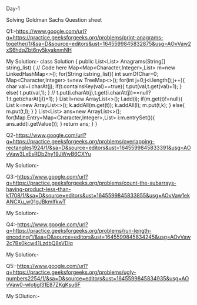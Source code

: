 Day-1

Solving Goldman Sachs Question sheet

Q1:-https://www.google.com/url?q=https://practice.geeksforgeeks.org/problems/print-anagrams-together/1/&sa=D&source=editors&ust=1645599845832875&usg=AOvVaw2xS6hdqZbt6ny5kyaknmNH

My Solution:-
class Solution {
    public List<List<String>> Anagrams(String[] string_list) {
        // Code here
        Map<Map<Character,Integer>,List<String>> m=new LinkedHashMap<>();
        for(String i:string_list){
            int sumOfChar=0;
            Map<Character,Integer> t=new TreeMap<>();
            for(int j=0;j<i.length();j++){
                char val=i.charAt(j);
                if(t.containsKey(val)==true){
                    t.put(val,t.get(val)+1);
                }
                else{
                    t.put(val,1);
                }
                // t.put(i.charAt(j),t.get(i.charAt(j))==null?1:t.get(charAt(j))+1);
            }
            List<String> l=new ArrayList<>();
            l.add(i);
            if(m.get(t)!=null){
                List<String> k=new ArrayList<>();
                k.addAll(m.get(t));
                k.addAll(l);
                m.put(t,k);
            }
            else{
               m.put(t,l); 
            }
        }
        List<List<String>> ans=new ArrayList<>();
        for(Map.Entry<Map<Character,Integer>,List<String>> i:m.entrySet()){
            ans.add(i.getValue());
        }
        return ans;
    }
}

Q2-https://www.google.com/url?q=https://practice.geeksforgeeks.org/problems/overlapping-rectangles1924/1/&sa=D&source=editors&ust=1645599845833391&usg=AOvVaw3LxEsRDb2hy19JWwB6CXYu

My Solution:-


Q3:-https://www.google.com/url?q=https://practice.geeksforgeeks.org/problems/count-the-subarrays-having-product-less-than-k1708/1/&sa=D&source=editors&ust=1645599845833855&usg=AOvVaw1ekANCXu_w01gJBkmIfkwT

My Solution:-

Q4:-https://www.google.com/url?q=https://practice.geeksforgeeks.org/problems/run-length-encoding/1/&sa=D&source=editors&ust=1645599845834245&usg=AOvVaw2c7Bs0kcw41LzdbQ8sVDlq

My Solution:-

Q5:-https://www.google.com/url?q=https://practice.geeksforgeeks.org/problems/ugly-numbers2254/1/&sa=D&source=editors&ust=1645599845834935&usg=AOvVaw0-wlotjgl31E87ZKgKsu6F

My SOlution:-


